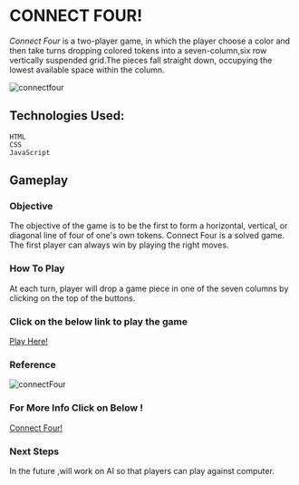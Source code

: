 # CONNECT FOUR!
*Connect Four* is a two-player game, in which the player choose a color and then take turns dropping colored tokens into a seven-column,six row vertically suspended grid.The pieces fall straight down, occupying the lowest available space within the column.

![connectfour](https://i.imgur.com/jXRgH4O.png)      

## Technologies Used:
    HTML
    CSS
    JavaScript

## Gameplay
### Objective
The objective of the game is to be the first to form a horizontal, vertical, or diagonal line of four of one's own tokens. Connect Four is a solved game. The first player can always win by playing the right moves.

### How To Play
At each turn, player will drop a game piece in one of the seven columns by clicking on the top of the buttons.

### Click on the below link to play the game

[Play Here!](https://seir-project1.netlify.app)

### Reference
![connectFour](https://upload.wikimedia.org/wikipedia/commons/a/ad/Connect_Four.gif)

###  For More Info Click on Below !                                  
[Connect Four!](https://en.wikipedia.org/wiki/Connect_Four)

### Next Steps
In the future ,will work on AI so that players can play against computer.